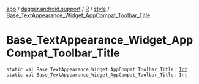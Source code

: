 [app](../../../index.md) / [dagger.android.support](../../index.md) / [R](../index.md) / [style](index.md) / [Base_TextAppearance_Widget_AppCompat_Toolbar_Title](./-base_-text-appearance_-widget_-app-compat_-toolbar_-title.md)

# Base_TextAppearance_Widget_AppCompat_Toolbar_Title

`static val Base_TextAppearance_Widget_AppCompat_Toolbar_Title: `[`Int`](https://kotlinlang.org/api/latest/jvm/stdlib/kotlin/-int/index.html)
`static val Base_TextAppearance_Widget_AppCompat_Toolbar_Title: `[`Int`](https://kotlinlang.org/api/latest/jvm/stdlib/kotlin/-int/index.html)